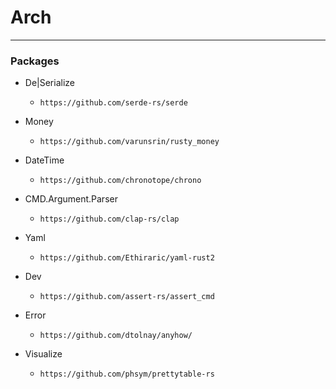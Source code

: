 # Arch

---

### Packages

- De|Serialize
    - `https://github.com/serde-rs/serde`

- Money
    - `https://github.com/varunsrin/rusty_money`

- DateTime
    - `https://github.com/chronotope/chrono`

- CMD.Argument.Parser
    - `https://github.com/clap-rs/clap`


- Yaml
    - `https://github.com/Ethiraric/yaml-rust2`


- Dev
    - `https://github.com/assert-rs/assert_cmd`

- Error
    - `https://github.com/dtolnay/anyhow/`


- Visualize
    - `https://github.com/phsym/prettytable-rs`

